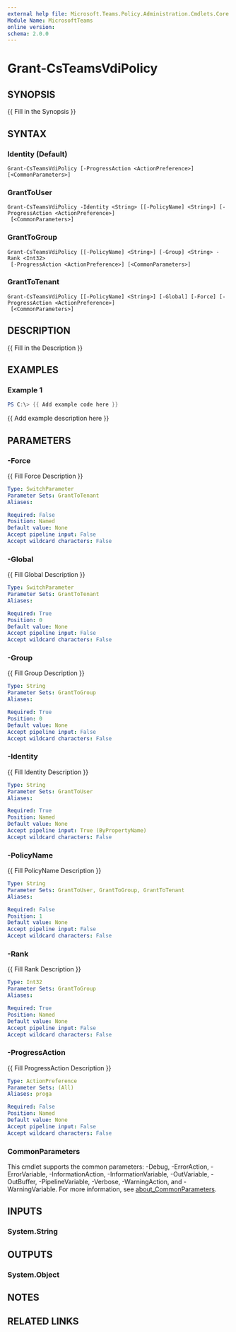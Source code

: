 ```yaml
---
external help file: Microsoft.Teams.Policy.Administration.Cmdlets.Core.dll-Help.xml
Module Name: MicrosoftTeams
online version:
schema: 2.0.0
---
```


# Grant-CsTeamsVdiPolicy

## SYNOPSIS
{{ Fill in the Synopsis }}

## SYNTAX

### Identity (Default)
```
Grant-CsTeamsVdiPolicy [-ProgressAction <ActionPreference>] [<CommonParameters>]
```

### GrantToUser
```
Grant-CsTeamsVdiPolicy -Identity <String> [[-PolicyName] <String>] [-ProgressAction <ActionPreference>]
 [<CommonParameters>]
```

### GrantToGroup
```
Grant-CsTeamsVdiPolicy [[-PolicyName] <String>] [-Group] <String> -Rank <Int32>
 [-ProgressAction <ActionPreference>] [<CommonParameters>]
```

### GrantToTenant
```
Grant-CsTeamsVdiPolicy [[-PolicyName] <String>] [-Global] [-Force] [-ProgressAction <ActionPreference>]
 [<CommonParameters>]
```

## DESCRIPTION
{{ Fill in the Description }}

## EXAMPLES

### Example 1
```powershell
PS C:\> {{ Add example code here }}
```

{{ Add example description here }}

## PARAMETERS

### -Force
{{ Fill Force Description }}

```yaml
Type: SwitchParameter
Parameter Sets: GrantToTenant
Aliases:

Required: False
Position: Named
Default value: None
Accept pipeline input: False
Accept wildcard characters: False
```

### -Global
{{ Fill Global Description }}

```yaml
Type: SwitchParameter
Parameter Sets: GrantToTenant
Aliases:

Required: True
Position: 0
Default value: None
Accept pipeline input: False
Accept wildcard characters: False
```

### -Group
{{ Fill Group Description }}

```yaml
Type: String
Parameter Sets: GrantToGroup
Aliases:

Required: True
Position: 0
Default value: None
Accept pipeline input: False
Accept wildcard characters: False
```

### -Identity
{{ Fill Identity Description }}

```yaml
Type: String
Parameter Sets: GrantToUser
Aliases:

Required: True
Position: Named
Default value: None
Accept pipeline input: True (ByPropertyName)
Accept wildcard characters: False
```

### -PolicyName
{{ Fill PolicyName Description }}

```yaml
Type: String
Parameter Sets: GrantToUser, GrantToGroup, GrantToTenant
Aliases:

Required: False
Position: 1
Default value: None
Accept pipeline input: False
Accept wildcard characters: False
```

### -Rank
{{ Fill Rank Description }}

```yaml
Type: Int32
Parameter Sets: GrantToGroup
Aliases:

Required: True
Position: Named
Default value: None
Accept pipeline input: False
Accept wildcard characters: False
```

### -ProgressAction
{{ Fill ProgressAction Description }}

```yaml
Type: ActionPreference
Parameter Sets: (All)
Aliases: proga

Required: False
Position: Named
Default value: None
Accept pipeline input: False
Accept wildcard characters: False
```

### CommonParameters
This cmdlet supports the common parameters: -Debug, -ErrorAction, -ErrorVariable, -InformationAction, -InformationVariable, -OutVariable, -OutBuffer, -PipelineVariable, -Verbose, -WarningAction, and -WarningVariable. For more information, see [about_CommonParameters](http://go.microsoft.com/fwlink/?LinkID=113216).

## INPUTS

### System.String

## OUTPUTS

### System.Object
## NOTES

## RELATED LINKS
